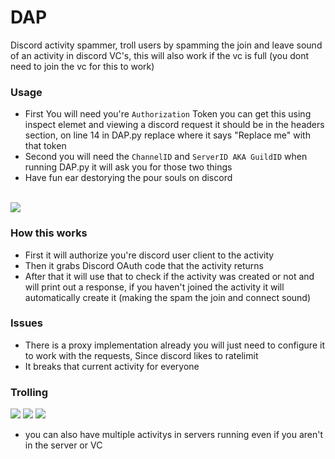 # DAP
Discord activity spammer, troll users by spamming the join and leave sound of an activity in discord VC's, this will also work if the vc is full (you dont need to join the vc for this to work)

### Usage
 - First You will need you're ``Authorization`` Token you can get this using inspect elemet and viewing a discord request it should be in the headers section, on line 14 in DAP.py replace where it says "Replace me" with that token
 - Second you will need the ``ChannelID`` and ``ServerID AKA GuildID`` when running DAP.py it will ask you for those two things
 - Have fun ear destorying the pour souls on discord
<br>
<img src="https://media.discordapp.net/attachments/1226017470079434906/1226043518309371974/image.png?ex=66235501&is=6610e001&hm=3a1dc3e7e33a488b45d0c7d147a152ccfe6d03328a5927381cdffbae138d51d4&=&format=webp&quality=lossless"></img>


### How this works
- First it will authorize you're discord user client to the activity
- Then it grabs Discord OAuth code that the activity returns
- After that it will use that to check if the activity was created or not and will print out a response, if you haven't joined the activity it will automatically create it (making the spam the join and connect sound)

### Issues
- There is a proxy implementation already you will just need to configure it to work with the requests, Since discord likes to ratelimit
- It breaks that current activity for everyone

### Trolling
<img src="https://media.discordapp.net/attachments/1206601094663381012/1226159163403665530/image.png?ex=6623c0b5&is=66114bb5&hm=2ae382dd7af9155c6233055076656a43924d26104e4b35d1a5916b44401db21a&=&format=webp&quality=lossless"> </img>
<img src="https://media.discordapp.net/attachments/1206601094663381012/1226158245908054078/Screenshot_20240406_081449_Discord.jpg?ex=6623bfda&is=66114ada&hm=656e3cd8c9662cdb6d8476719bf5a92c168797094edc356f2ee5db644793b0da&=&format=webp&width=835&height=480"> </img>
<img src="https://media.discordapp.net/attachments/1206601094663381012/1226158246541262878/Screenshot_20240406_081500_Discord.jpg?ex=6623bfda&is=66114ada&hm=3f49590c3069edd0a090ee9c30b4148a800316f919267d308c79286aebde2f02&=&format=webp&width=850&height=480"> </img>
- you can also have multiple activitys in servers running even if you aren't in the server or VC

